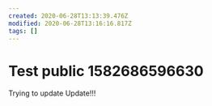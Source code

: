 ```yaml
---
created: 2020-06-28T13:13:39.476Z
modified: 2020-06-28T13:16:16.817Z
tags: []
---
```

# Test public 1582686596630
Trying to update
Update!!!
